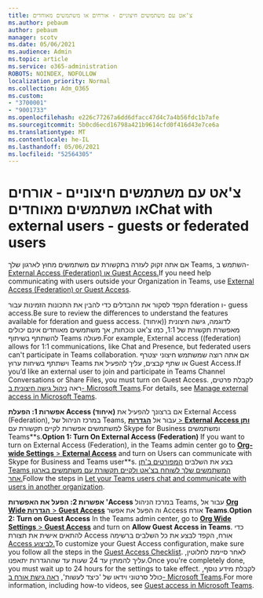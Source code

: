 ```yaml
---
title: צ'אט עם משתמשים חיצוניים - אורחים או משתמשים מאוחדים
ms.author: pebaum
author: pebaum
manager: scotv
ms.date: 05/06/2021
ms.audience: Admin
ms.topic: article
ms.service: o365-administration
ROBOTS: NOINDEX, NOFOLLOW
localization_priority: Normal
ms.collection: Adm_O365
ms.custom:
- "3700001"
- "9001733"
ms.openlocfilehash: e226c77267a6dd6dfacc47d4c7a4b56fdc1b7afe
ms.sourcegitcommit: 5b0cd6ecd16798a421b9614cfd0f416d43e7ce6a
ms.translationtype: MT
ms.contentlocale: he-IL
ms.lasthandoff: 05/06/2021
ms.locfileid: "52564305"
---
```

# <a name="chat-with-external-users---guests-or-federated-users"></a><span data-ttu-id="5d31f-102">צ'אט עם משתמשים חיצוניים - אורחים או משתמשים מאוחדים</span><span class="sxs-lookup"><span data-stu-id="5d31f-102">Chat with external users - guests or federated users</span></span>

<span data-ttu-id="5d31f-103">אם אתה זקוק לעזרה בתקשורת עם משתמשים מחוץ לארגון שלך Teams, השתמש ב- [External Access (Federation) או Guest Access.](https://docs.microsoft.com/microsoftteams/manage-external-access#external-access-vs-guest-access)</span><span class="sxs-lookup"><span data-stu-id="5d31f-103">If you need help communicating with users outside your Organization in Teams, use [External Access (Federation) or Guest Access](https://docs.microsoft.com/microsoftteams/manage-external-access#external-access-vs-guest-access).</span></span>

<span data-ttu-id="5d31f-104">הקפד לסקור את ההבדלים כדי להבין את התכונות הזמינות עבור fderation ו- guess access.</span><span class="sxs-lookup"><span data-stu-id="5d31f-104">Be sure to review the differences to understand the features available for fderation and guess access.</span></span> <span data-ttu-id="5d31f-105">לדוגמה, גישה חיצונית ((איחוד) מאפשרת תקשורת של 1:1, כמו צ'אט ונוכחות, אך משתמשים מאוחדים אינם יכולים להשתתף בשיתוף Teams פעולה.</span><span class="sxs-lookup"><span data-stu-id="5d31f-105">For example, External access ((federation) allows for 1:1 communications, like Chat and Presence, but federated users can't participate in Teams collaboration.</span></span> <span data-ttu-id="5d31f-106">אם אתה רוצה שמשתמש חיצוני יצטרף וישתתף בשיחות ערוץ Teams או שתף קבצים, עליך להפעיל את Guest Access.</span><span class="sxs-lookup"><span data-stu-id="5d31f-106">If you’d like an external user to join and participate in Teams Channel Conversations or Share Files, you must turn on Guest Access.</span></span> <span data-ttu-id="5d31f-107">לקבלת פרטים, ראה [ניהול גישה חיצונית ב- Microsoft Teams](https://docs.microsoft.com/microsoftteams/manage-external-access#external-access-vs-guest-access).</span><span class="sxs-lookup"><span data-stu-id="5d31f-107">For details, see [Manage external access in Microsoft Teams](https://docs.microsoft.com/microsoftteams/manage-external-access#external-access-vs-guest-access).</span></span>

<span data-ttu-id="5d31f-108">**אפשרות 1: הפעלת Access (איחוד)** אם ברצונך להפעיל את External Access (Federation), במרכז הניהול של Teams, עבור אל [ **הגדרות**  >  **External Access ותן**](https://admin.teams.microsoft.com/company-wide-settings/external-communications) למשתמשים אפשרות לקיים תקשורת עם Skype for Business ומשתמשים Teams\*\*s.</span><span class="sxs-lookup"><span data-stu-id="5d31f-108">**Option 1: Turn On External Access (Federation)** If you want to turn on External Access (Federation), in the Teams admin center go to [**Org-wide Settings** > **External Access**](https://admin.teams.microsoft.com/company-wide-settings/external-communications) and turn on Users can communicate with Skype for Business and Teams user\*\*s.</span></span> <span data-ttu-id="5d31f-109">בצע את השלבים [המפורטים ב'תן Teams המשתמשים שלך לשוחח בצ'אט ולקיים תקשורת עם משתמשים בארגון אחר.](https://docs.microsoft.com/microsoftteams/manage-external-access#let-your-teams-users-chat-and-communicate-with-users-in-another-organization)</span><span class="sxs-lookup"><span data-stu-id="5d31f-109">Follow the steps in [Let your Teams users chat and communicate with users in another organization](https://docs.microsoft.com/microsoftteams/manage-external-access#let-your-teams-users-chat-and-communicate-with-users-in-another-organization).</span></span>

<span data-ttu-id="5d31f-110">**אפשרות 2: הפעל את האפשרות 'Access** במרכז הניהול Teams, עבור אל [ **Org Wide הגדרות**  >  **Guest Access**](https://admin.teams.microsoft.com/company-wide-settings/guest-configuration) וה הפעל את אפשר Access אורח **Teams**.</span><span class="sxs-lookup"><span data-stu-id="5d31f-110">**Option 2: Turn on Guest Access** In the Teams admin center, go to [**Org Wide Settings** > **Guest Access**](https://admin.teams.microsoft.com/company-wide-settings/guest-configuration) and turn on **Allow Guest Access in Teams**.</span></span> <span data-ttu-id="5d31f-111">כדי להתאים אישית את תצורת Access אורח, הקפד לבצע את כל השלבים ברשימה [Access לביצוע.](https://docs.microsoft.com/microsoftteams/guest-access-checklist)</span><span class="sxs-lookup"><span data-stu-id="5d31f-111">To customize your Guest Access configuration, make sure you follow all the steps in the [Guest Access Checklist](https://docs.microsoft.com/microsoftteams/guest-access-checklist).</span></span> <span data-ttu-id="5d31f-112">לאחר סיימת לחלוטין, עליך להמתין עד 24 שעות עד שההגדרות יתאפנו.</span><span class="sxs-lookup"><span data-stu-id="5d31f-112">Once you're completely done, you must wait up to 24 hours for the settings to take effect.</span></span> <span data-ttu-id="5d31f-113">לקבלת מידע נוסף, כולל סרטוני וידאו של 'כיצד לעשות', [ראה גישת אורח ב- Microsoft Teams](https://docs.microsoft.com/microsoftteams/guest-access).</span><span class="sxs-lookup"><span data-stu-id="5d31f-113">For more information, including how-to videos, see [Guest access in Microsoft Teams](https://docs.microsoft.com/microsoftteams/guest-access).</span></span>